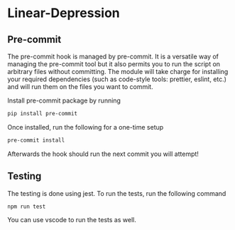 # Linear-Depression

## Pre-commit

The pre-commit hook is managed by pre-commit. It is a versatile way of managing the pre-commit tool but it also permits you to run the script on arbitrary files without committing. The module will take charge for installing your required dependencies (such as code-style tools: prettier, eslint, etc.) and will run them on the files you want to commit.

Install pre-commit package by running

```bash
pip install pre-commit
```

Once installed, run the following for a one-time setup

```bash
pre-commit install
```

Afterwards the hook should run the next commit you will attempt!

## Testing

The testing is done using jest. To run the tests, run the following command

```bash
npm run test
```

You can use vscode to run the tests as well.
